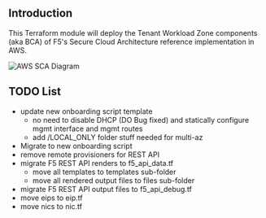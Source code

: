 ## Introduction

This Terraform module will deploy the Tenant Workload Zone components (aka BCA) of F5's Secure Cloud Architecture reference implementation in AWS. 

![AWS SCA Diagram](TenantWorloadZone_v1.0.svg)

## TODO List
 - update new onboarding script template
   - no need to disable DHCP (DO Bug fixed) and statically configure mgmt interface and mgmt routes
   - add /LOCAL_ONLY folder stuff needed for multi-az
 - Migrate to new onboarding script
 - remove remote provisioners for REST API
 - migrate F5 REST API renders to f5_api_data.tf
   - move all templates to templates sub-folder
   - move all rendered output files to files sub-folder
 - migrate F5 REST API output files to f5_api_debug.tf
 - move eips to eip.tf
 - move nics to nic.tf